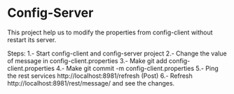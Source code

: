 # Config-Server

This project help us to modify the properties from config-client without restart its server.

Steps:
1.- Start config-client and config-server project
2.- Change the value of message in config-client.properties
3.- Make git add config-client.properties
4.- Make git commit -m config-client.properties
5.- Ping the rest services http://localhost:8981/refresh (Post) 
6.- Refresh http://localhost:8981/rest/message/ and see the changes.


